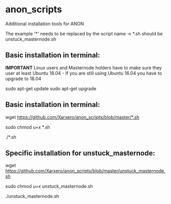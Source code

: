 # anon_scripts
Additional installation tools for ANON


The example '*' needs to be replaced by the script name -> *.sh should be unstuck_masternode.sh


Basic installation in terminal:
-------------------------------
**IMPORTANT** Linux users and Masternode holders have to make sure they user at least Ubuntu 18.04 - If you are still using Ubuntu 16.04 you have to upgrade to 18.04

sudo apt-get update
sudo apt-get upgrade



Basic installation in terminal:
-------------------------------
wget https://github.com/Xarxero/anon_scripts/blob/master/*.sh

sudo chmod u+x *.sh

./*.sh



Specific installation for unstuck_masternode:
---------------------------------------------
wget https://github.com/Xarxero/anon_scripts/blob/master/unstuck_masternode.sh

sudo chmod u+x unstuck_masternode.sh

./unstuck_masternode.sh

